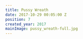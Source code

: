 ```yaml
---
title: Pussy Wreath
date: 2017-10-29 00:05:00 Z
position: 7
created_year: 2017
mainImage: pussy_wreath-full.jpg
---
```



